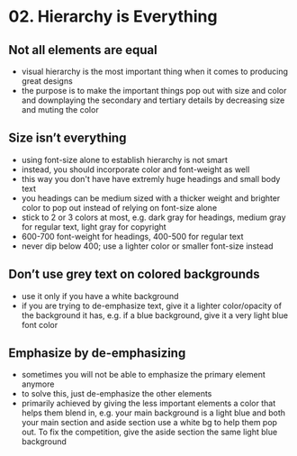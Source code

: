 # 02. Hierarchy is Everything

## Not all elements are equal

- visual hierarchy is the most important thing when it comes to producing great designs
- the purpose is to make the important things pop out with size and color and downplaying the secondary and tertiary details by decreasing size and muting the color

## Size isn’t everything

- using font-size alone to establish hierarchy is not smart
- instead, you should incorporate color and font-weight as well
- this way you don't have have extremly huge headings and small body text
- you headings can be medium sized with a thicker weight and brighter color to pop out instead of relying on font-size alone
- stick to 2 or 3 colors at most, e.g. dark gray for headings, medium gray for regular text, light gray for copyright
- 600-700 font-weight for headings, 400-500 for regular text
- never dip below 400; use a lighter color or smaller font-size instead

## Don’t use grey text on colored backgrounds

- use it only if you have a white background
- if you are trying to de-emphasize text, give it a lighter color/opacity of the background it has, e.g. if a blue background, give it a very light blue font color

## Emphasize by de-emphasizing

- sometimes you will not be able to emphasize the primary element anymore
- to solve this, just de-emphasize the other elements
- primarily achieved by giving the less important elements a color that helps them blend in, e.g. your main background is a light blue and both your main section and aside section use a white bg to help them pop out. To fix the competition, give the aside section the same light blue background
